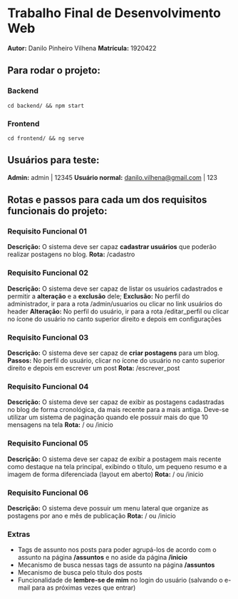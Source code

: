 # Trabalho Final de Desenvolvimento Web
**Autor:** Danilo Pinheiro Vilhena
**Matrícula:** 1920422

## Para rodar o projeto:
### Backend
~~~
cd backend/ && npm start
~~~
### Frontend
~~~
cd frontend/ && ng serve
~~~

## Usuários para teste:
**Admin:** admin | 12345
**Usuário normal:** danilo.vilhena@gmail.com | 123

## Rotas e passos para cada um dos requisitos funcionais do projeto: 

### Requisito Funcional 01 
**Descrição:** O sistema deve ser capaz **cadastrar usuários** que poderão realizar postagens no blog.
**Rota:** /cadastro

### Requisito Funcional 02
**Descrição:** O sistema deve ser capaz de listar os usuários cadastrados e permitir a **alteração** e a **exclusão** dele; 
**Exclusão:** No perfil do administrador, ir para a rota /admin/usuarios ou clicar no link usuários do header
**Alteração:** No perfil do usuário, ir para a rota /editar_perfil ou clicar no ícone do usuário no canto superior direito e depois em configurações

### Requisito Funcional 03
**Descrição:** O sistema deve ser capaz de **criar postagens** para um blog. 
**Passos:** No perfil do usuário, clicar no ícone do usuário no canto superior direito e depois em escrever um post
**Rota:** /escrever_post

### Requisito Funcional 04
**Descrição:** O sistema deve ser capaz de exibir as postagens cadastradas no blog de forma cronológica, da mais recente para a mais antiga. Deve-se utilizar um sistema de paginação quando ele possuir mais do que 10 mensagens na tela
**Rota:** / ou /inicio

### Requisito Funcional 05
**Descrição:** O sistema deve ser capaz de exibir a postagem mais recente como destaque na tela principal, exibindo o título, um pequeno resumo e a imagem de forma diferenciada (layout em aberto)
**Rota:** / ou /inicio

### Requisito Funcional 06
**Descrição:** O sistema deve possuir um menu lateral que organize as postagens por ano e mês de publicação
**Rota:** / ou /inicio

### Extras
* Tags de assunto nos posts para poder agrupá-los de acordo com o assunto na página **/assuntos** e no aside da página **/inicio**
* Mecanismo de busca nessas tags de assunto na página **/assuntos**
* Mecanismo de busca pelo título dos posts 
* Funcionalidade de **lembre-se de mim** no login do usuário (salvando o e-mail para as próximas vezes que entrar)